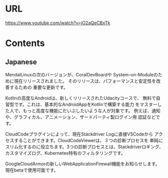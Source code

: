 # URL
https://www.youtube.com/watch?v=jO2aQeCBxTk

# Contents
## Japanese
MendalLinuxの次のバージョンが、CoralDevBoardや
System-on-Moduleのために現在リリースされました。
そのリリースは、パフォーマンスと安定性を改善するための
重要な更新です。

Kotlinの高度なAndroidは、新しくリリースされたUdacityコースで、
無料で自習型です。これは、基本的なAndroidAppをKotlinで構築する能力
をマスターした人で、もっと高度な機能にだいぶしたいような人が対象です。
例えば、通知や、グラフィカル、アニメーション、サードパーティ製ログイン用
認証などです。

CloudCodeプラグインによって、現在Stackdriver Logに直接VSCodeから
アクセスすることができます。CloudCodeViewerは、３つの診断プロセスを
単純にスリム化するのに役立ちます。3つの診断プロセスとは、Stackdriverロギング、
カスタマイズログ、Kubernetes特有のフィルタリングです。

GoogleCloudArmorの新しいWebApplicationFirewall機能をお知らせします。
現在betaで使用可能です。